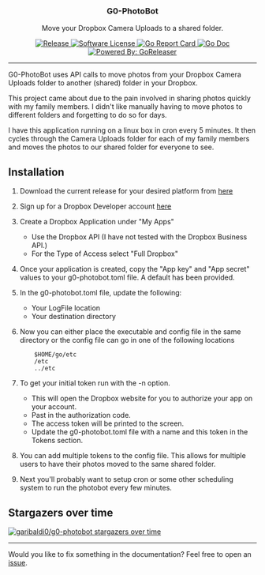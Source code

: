 <p align="center">
  <h3 align="center">G0-PhotoBot</h3>
  <p align="center">Move your Dropbox Camera Uploads to a shared folder.</p>
  <p align="center">
    <a href="https://github.com/garibaldi0/g0-photobot/releases/latest">
      <img alt="Release" src="https://img.shields.io/github/release/garibaldi0/g0-photobot.svg?style=flat-square">
    </a>
    <a href="/LICENSE.md">
      <img alt="Software License" src="https://img.shields.io/badge/license-MIT-brightgreen.svg?style=flat-square">
    </a>
    <a href="https://goreportcard.com/report/github.com/garibaldi0/g0-photobot">
      <img alt="Go Report Card" src="https://goreportcard.com/badge/github.com/garibaldi0/g0-photobot?style=flat-square">
    </a>
    <a href="http://godoc.org/github.com/garibaldi0/g0-photobot">
      <img alt="Go Doc" src="https://img.shields.io/badge/godoc-reference-blue.svg?style=flat-square">
    </a>
    <a href="https://github.com/goreleaser">
      <img alt="Powered By: GoReleaser" src="https://img.shields.io/badge/powered%20by-goreleaser-green.svg?style=flat-square">
    </a>
  </p>
</p>

* * *

G0-PhotoBot uses API calls to move photos from your Dropbox Camera Uploads folder
to another (shared) folder in your Dropbox.

This project came about due to the pain involved in sharing photos quickly with my
family members.  I didn't like manually having to move photos to different folders
and forgetting to do so for days.

I have this application running on a linux box in cron every 5 minutes.  It then
cycles through the Camera Uploads folder for each of my family members and moves
the photos to our shared folder for everyone to see.

## Installation

1.  Download the current release for your desired platform from [here](https://github.com/garibaldi0/g0-photobot/releases/latest)
2.  Sign up for a Dropbox Developer account [here](https://www.dropbox.com/developers)
3.  Create a Dropbox Application under "My Apps"

    -   Use the Dropbox API (I have not tested with the Dropbox Business API.)
    -   For the Type of Access select "Full Dropbox"

4.  Once your application is created, copy the "App key" and "App secret" values
    to your g0-photobot.toml file.  A default has been provided.
5.  In the g0-photobot.toml file, update the following:
    -   Your LogFile location
    -   Your destination directory
6.  Now you can either place the executable and config file in the same directory
    or the config file can go in one of the following locations

            $HOME/go/etc
            /etc
            ../etc

7.  To get your initial token run with the -n option.

    -   This will open the Dropbox website for you to authorize your app on your account.
    -   Past in the authorization code.
    -   The access token will be printed to the screen.
    -   Update the g0-photobot.toml file with a name and this token in the Tokens section.

8.  You can add multiple tokens to the config file.  This allows for multiple users
    to have their photos moved to the same shared folder.
9.  Next you'll probably want to setup cron or some other scheduling system to run
    the photobot every few minutes.

## Stargazers over time

[![garibaldi0/g0-photobot stargazers over time](https://starcharts.herokuapp.com/garibaldi0/g0-photobot.svg)](https://starcharts.herokuapp.com/garibaldi0/g0-photobot)

* * *

Would you like to fix something in the documentation? Feel free to open an [issue](https://github.com/garibaldi0/g0-photobot/issues).
